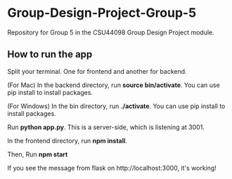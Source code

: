 # Group-Design-Project-Group-5
Repository for Group 5 in the CSU44098 Group Design Project module. 

## How to run the app
Split your terminal. One for frontend and another for backend.

(For Mac) In the backend directory, run **source bin/activate**. You can use pip install to install packages.

(For Windows) In the bin directory, run **./activate**. You can use pip install to install packages.

Run **python app.py**. This is a server-side, which is listening at 3001.

In the frontend directory, run **npm install**.

Then, Run **npm start**

If you see the message from flask on http://localhost:3000, it's working!
